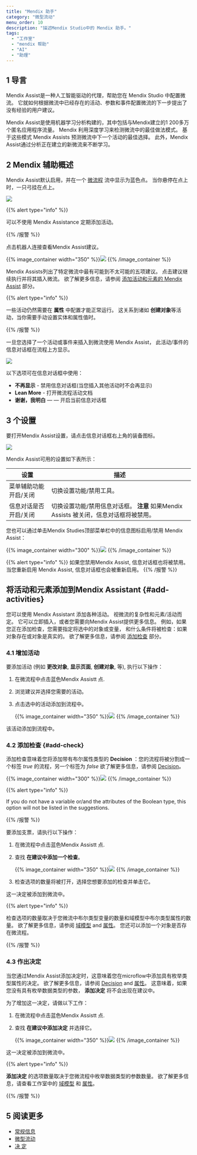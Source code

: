 ```yaml
---
title: "Mendix 助手"
category: "微型流动"
menu_order: 10
description: "描述Mendix Studio中的 Mendix 助手。"
tags:
  - "工作室"
  - "mendix 帮助"
  - "AI"
  - "助理"
---
```


## 1 导言

Mendix Assist是一种人工智能驱动的代理，帮助您在 Mendix Studio 中配置微流。 它就如何根据微流中已经存在的活动、参数和事件配置微流的下一步提出了没有经验的用户建议。

Mendix Assist是使用机器学习分析构建的，其中包括与Mendix建立的1 200多万个匿名应用程序流量。 Mendix 利用深度学习来检测微流中的最佳做法模式。 基于这些模式 Mendix Assists 预测微流中下一个活动的最佳选择。 此外，Mendix Assist通过分析正在建立的新微流来不断学习。

## 2 Mendix 辅助概述

Mendix Assist默认启用，并在一个 [微流程](microflows) 流中显示为蓝色点。 当你悬停在点上时，一只弓挂在点上。

![](attachments/mx-assist/mendix-assist-icon.png)

{{% alert type="info" %}}

可以不使用 Mendix Assistance 定期添加活动。

{{% /报警 %}}

点击机器人连接查看Mendix Assist建议。

{{% image_container width="350" %}}![](attachments/mx-assist/mx-assist-recommendations.png)
{{% /image_container %}}

Mendix Assists列出了特定微流中最有可能到不太可能的五项建议。 点击建议继续执行并将其插入微流。 欲了解更多信息，请参阅 [添加活动和元素的 Mendix Assist](#add-activities) 部分。

{{% alert type="info" %}}

一些活动仍然需要在 **属性** 中配置才能正常运行。 这关系到诸如 **创建对象**等活动，当你需要手动设置实体和属性值时。

{{% /报警 %}}

一旦您选择了一个活动或事件来插入到微流使用 Mendix Assist， 此活动/事件的 信息对话框在流程上方显示。

![](attachments/mx-assist/info-dialog.png)

以下选项可在信息对话框中使用：

* **不再显示** - 禁用信息对话框(当您插入其他活动时不会再显示)
* **Lean More** - 打开微流程活动文档
* **谢谢，我明白** — — 开启当前信息对话框

## 3 个设置

要打开Mendix Assist设置，请点击信息对话框右上角的装备图标。

![](attachments/mx-assist/settings-mx-assist.png)

Mendix Assist可用的设置如下表所示：

| 设置          | 描述                                                     |
| ----------- | ------------------------------------------------------ |
| 菜单辅助功能开启/关闭 | 切换设置功能/禁用工具。                                           |
| 信息对话是否开启/关闭 | 切换设置功能/禁用信息对话框。 **注意** 如果Mendix Assists 被关闭，信息对话框将被禁用。 |

您也可以通过单击Mendix Studies顶部菜单栏中的信息图标启用/禁用 Mendix Assist：

{{% image_container width="300" %}}![](attachments/mx-assist/info-icon-setting.png)
{{% /image_container %}}

{{% alert type="info" %}}
如果您禁用Mendix Assist, 信息对话框也将被禁用。 当您重新启用 Mendix Assist, 信息对话框也会被重新启用。
{{% /报警 %}}

## 将活动和元素添加到Mendix Assistant {#add-activities}

您可以使用 Mendix Assistant 添加各种活动。 视微流的复杂性和元素/活动而定。 它可以立即插入，或者您需要向Mendix Assist提供更多信息。 例如，如果您正在添加检查，您需要指定将选中的对象或变量， 和什么条件将被检查：如果对象存在或对象是真实的。 欲了解更多信息，请参阅 [添加检查](#add-check) 部分。

### 4.1 增加活动

要添加活动 (例如 **更改对象**, **显示页面**, **创建对象**, 等), 执行以下操作：

1. 在微流程中点击蓝色Mendix Assistt 点.

2. 浏览建议并选择您需要的活动。

3.  点击选中的活动添加到流程中。

    {{% image_container width="350" %}}![](attachments/mx-assist/mx-assist-list.png)
    {{% /image_container %}}

该活动添加到流程中。

### 4.2 添加检查 {#add-check}

添加检查意味着您将添加带有布尔属性类型的 **Decision** ：您的流程将被分割成一个标签 *true* 的流程，另一个标签为 *false* 欲了解更多信息，请参阅 [Decision](microflows-decision)。

{{% image_container width="300" %}}![](attachments/mx-assist/check-added.png)
{{% /image_container %}}

{{% alert type="info" %}}

If you do not have a variable or/and the attributes of the Boolean type, this option will not be listed in the suggestions.

{{% /报警 %}}

要添加支票，请执行以下操作：

1. 在微流程中点击蓝色Mendix Assistt 点.

2.  查找 **在建议中添加一个检查**。

    {{% image_container width="350" %}}![](attachments/mx-assist/adding-check.png)
    {{% /image_container %}}

3. 检查选项的数量将被打开，选择您想要添加的检查并单击它。

这一决定被添加到微流中。

{{% alert type="info" %}}

检查选项的数量取决于您微流中布尔类型变量的数量和域模型中布尔类型属性的数量。 欲了解更多信息，请参阅 [域模型](domain-models) and [属性](domain-models-attributes)。 您还可以添加一个对象是否存在微流程。

{{% /报警 %}}

### 4.3 作出决定

当您通过Mendix Assist添加决定时，这意味着您在microflow中添加具有枚举类型属性的决定。 欲了解更多信息，请参阅 [Decision](microflows-decision) and [属性](domain-models-attributes)。 这意味着，如果您没有具有枚举数据类型的参数， **添加决定** 将不会出现在建议中。

为了增加这一决定，请做以下工作：

1. 在微流程中点击蓝色Mendix Assistt 点.

2. 查找 **在建议中添加决定** 并选择它。

    {{% image_container width="350" %}}![](attachments/mx-assist/adding-decision.png)
    {{% /image_container %}}

这一决定被添加到微流中。

{{% alert type="info" %}}

**添加决定** 的选项数量取决于您微流程中枚举数据类型的参数数量。 欲了解更多信息，请查看工作室中的 [域模型](domain-models) 和 [属性](domain-models-attributes)。

{{% /报警 %}}

## 5 阅读更多

* [常规信息](general)
* [微型流动](微流)
* [决 定](microflows-decision)
